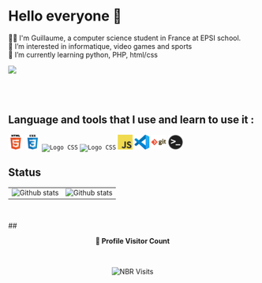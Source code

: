 # Hello everyone 👋

🧑‍🎓 I'm Guillaume, a computer science student in France at EPSI school.  
👀 I’m interested in informatique, video games and sports  
🌱 I’m currently learning python, PHP, html/css  

<img align="left" width="150" src="https://i2.wp.com/allhtaccess.info/wp-content/uploads/2018/03/programming.gif?fit=1281%2C716&ssl=1" />

<br><br><br><br>






## Language and tools that I use and learn to use it : 

<code><img
    height="30"
    src="https://raw.githubusercontent.com/github/explore/80688e429a7d4ef2fca1e82350fe8e3517d3494d/topics/html/html.png"
    alt="Logo HTML"/></code>
<code><img
    height="30"
    src="https://raw.githubusercontent.com/github/explore/80688e429a7d4ef2fca1e82350fe8e3517d3494d/topics/css/css.png"
    alt="Logo CSS"/></code>
<code><img
    height="30"
    src="https://avatars.githubusercontent.com/u/25158?s=200&v=4"
    alt="Logo CSS"/></code>
<code><img
    height="30"
    src="https://assets-global.website-files.com/60ec34540d013784844d2ee2/61d42d538aec6733243470a7_Python-logo-p-500.png"
    alt="Logo CSS"/></code>
<code><img
    height="30"
    src="https://raw.githubusercontent.com/github/explore/80688e429a7d4ef2fca1e82350fe8e3517d3494d/topics/javascript/javascript.png"
    alt="Logo javascript"/></code>
<code><img
    height="30"
    src="https://raw.githubusercontent.com/github/explore/80688e429a7d4ef2fca1e82350fe8e3517d3494d/topics/visual-studio-code/visual-studio-code.png"
    alt="Logo visual studio"/></code>
<code><img
    height="30"
    src="https://raw.githubusercontent.com/github/explore/80688e429a7d4ef2fca1e82350fe8e3517d3494d/topics/git/git.png"
    alt="Logo git"/></code>
<code><img
    height="30"
    src="https://raw.githubusercontent.com/github/explore/80688e429a7d4ef2fca1e82350fe8e3517d3494d/topics/terminal/terminal.png"
    alt="Logo terminal"/></code>

## Status
<table align="center">
 <td>
      <img
        align="left"
        src="https://github-readme-stats.vercel.app/api/top-langs/?username=Guiggzz&theme=dark&hide_border=false&include_all_commits=true&count_private=true&layout=compact"
        alt="Github stats"
      />
    </td>
    <td>
      <img
        align="right"
        src="https://github-readme-streak-stats.herokuapp.com/?user=Guiggzz&theme=dark&hide_border=false"
        alt="Github stats"
      />
    </td>
  </tr>
</table>

<br>

##<div align="center">
    <b>📍 Profile Visitor Count</b>
</div>
<br>
<p align="center">
  <img
    src="https://profile-counter.glitch.me/Guiggzz/count.svg"
    alt="NBR Visits"
  />
</p>

